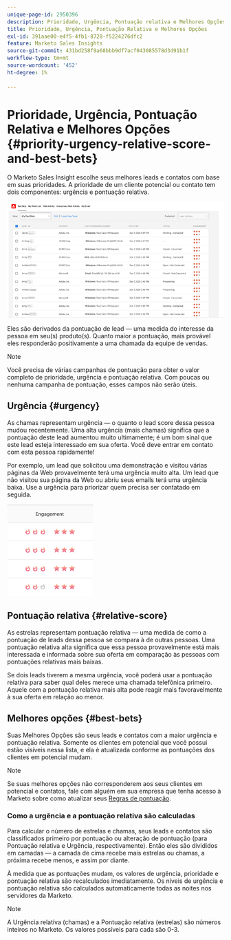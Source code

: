 ```yaml
---
unique-page-id: 2950396
description: Prioridade, Urgência, Pontuação relativa e Melhores Opções - Documentação do Marketo - Documentação do produto
title: Prioridade, Urgência, Pontuação Relativa e Melhores Opções
exl-id: 391aae00-e4f5-4fb1-8728-f5224276dfc2
feature: Marketo Sales Insights
source-git-commit: 431bd258f9a68bbb9df7acf043085578d3d91b1f
workflow-type: tm+mt
source-wordcount: '452'
ht-degree: 1%

---
```


# Prioridade, Urgência, Pontuação Relativa e Melhores Opções {#priority-urgency-relative-score-and-best-bets}

O Marketo Sales Insight escolhe seus melhores leads e contatos com base em suas prioridades. A prioridade de um cliente potencial ou contato tem dois componentes: urgência e pontuação relativa.

![](assets/priority-urgency-relative-score-and-best-bets-1.png)

Eles são derivados da pontuação de lead — uma medida do interesse da pessoa em seu(s) produto(s). Quanto maior a pontuação, mais provável eles responderão positivamente a uma chamada da equipe de vendas.

>[!NOTE]
>
>Você precisa de várias campanhas de pontuação para obter o valor completo de prioridade, urgência e pontuação relativa.  Com poucas ou nenhuma campanha de pontuação, esses campos não serão úteis.

## Urgência {#urgency}

As chamas representam urgência — o quanto o lead score dessa pessoa mudou recentemente. Uma alta urgência (mais chamas) significa que a pontuação deste lead aumentou muito ultimamente; é um bom sinal que este lead esteja interessado em sua oferta. Você deve entrar em contato com esta pessoa rapidamente!

Por exemplo, um lead que solicitou uma demonstração e visitou várias páginas da Web provavelmente terá uma urgência muito alta. Um lead que não visitou sua página da Web ou abriu seus emails terá uma urgência baixa. Use a urgência para priorizar quem precisa ser contatado em seguida.

![](assets/priority-urgency-relative-score-and-best-bets-2.png)

## Pontuação relativa {#relative-score}

As estrelas representam pontuação relativa — uma medida de como a pontuação de leads dessa pessoa se compara à de outras pessoas. Uma pontuação relativa alta significa que essa pessoa provavelmente está mais interessada e informada sobre sua oferta em comparação às pessoas com pontuações relativas mais baixas.

Se dois leads tiverem a mesma urgência, você poderá usar a pontuação relativa para saber qual deles merece uma chamada telefônica primeiro. Aquele com a pontuação relativa mais alta pode reagir mais favoravelmente à sua oferta em relação ao menor.

## Melhores opções {#best-bets}

Suas Melhores Opções são seus leads e contatos com a maior urgência e pontuação relativa. Somente os clientes em potencial que você possui estão visíveis nessa lista, e ela é atualizada conforme as pontuações dos clientes em potencial mudam.

>[!NOTE]
>
>Se suas melhores opções não corresponderem aos seus clientes em potencial e contatos, fale com alguém em sua empresa que tenha acesso à Marketo sobre como atualizar seus [Regras de pontuação](/help/marketo/getting-started/quick-wins/simple-scoring.md).

### Como a urgência e a pontuação relativa são calculadas

Para calcular o número de estrelas e chamas, seus leads e contatos são classificados primeiro por pontuação ou alteração de pontuação (para Pontuação relativa e Urgência, respectivamente). Então eles são divididos em camadas — a camada de cima recebe mais estrelas ou chamas, a próxima recebe menos, e assim por diante.

À medida que as pontuações mudam, os valores de urgência, prioridade e pontuação relativa são recalculados imediatamente. Os níveis de urgência e pontuação relativa são calculados automaticamente todas as noites nos servidores da Marketo.

>[!NOTE]
>
>A Urgência relativa (chamas) e a Pontuação relativa (estrelas) são números inteiros no Marketo. Os valores possíveis para cada são 0-3.
